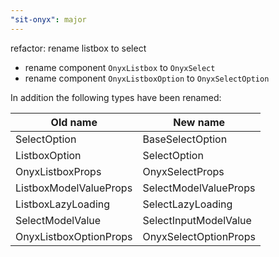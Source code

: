 ```yaml
---
"sit-onyx": major
---
```


refactor: rename listbox to select

- rename component `OnyxListbox` to `OnyxSelect`
- rename component `OnyxListboxOption` to `OnyxSelectOption`

In addition the following types have been renamed:

| Old name               | New name              |
| ---------------------- | --------------------- |
| SelectOption           | BaseSelectOption      |
| ListboxOption          | SelectOption          |
| OnyxListboxProps       | OnyxSelectProps       |
| ListboxModelValueProps | SelectModelValueProps |
| ListboxLazyLoading     | SelectLazyLoading     |
| SelectModelValue       | SelectInputModelValue |
| OnyxListboxOptionProps | OnyxSelectOptionProps |
